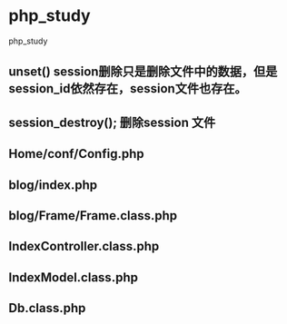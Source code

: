 # php_study
php_study


## unset()  session删除只是删除文件中的数据，但是session_id依然存在，session文件也存在。

## session_destroy(); 删除session 文件


## Home/conf/Config.php

## blog/index.php

## blog/Frame/Frame.class.php

## IndexController.class.php

## IndexModel.class.php

## Db.class.php